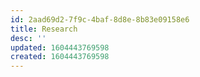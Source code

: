 ```yaml
---
id: 2aad69d2-7f9c-4baf-8d8e-8b83e09158e6
title: Research
desc: ''
updated: 1604443769598
created: 1604443769598
---
```


